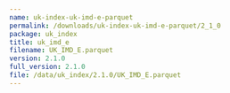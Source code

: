 ```yaml
---
name: uk-index-uk-imd-e-parquet
permalink: /downloads/uk-index-uk-imd-e-parquet/2_1_0
package: uk_index
title: uk_imd_e
filename: UK_IMD_E.parquet
version: 2.1.0
full_version: 2.1.0
file: /data/uk_index/2.1.0/UK_IMD_E.parquet
---
```

